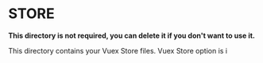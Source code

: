 # STORE

**This directory is not required, you can delete it if you don't want to use it.**

This directory contains your Vuex Store files.
Vuex Store option is i